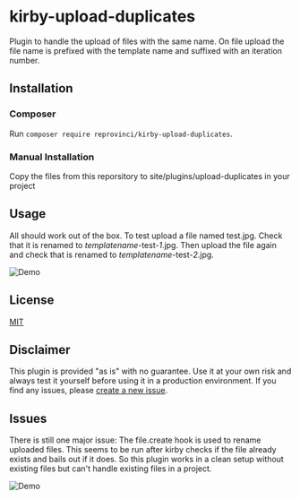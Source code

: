 # kirby-upload-duplicates
Plugin to handle the upload of files with the same name. On file upload the file name is prefixed with the template name and suffixed with an iteration number.

## Installation

### Composer
Run `composer require reprovinci/kirby-upload-duplicates`.

### Manual Installation
Copy the files from this reporsitory to site/plugins/upload-duplicates in your project

## Usage
All should work out of the box. To test upload a file named test.jpg. Check that it is renamed to *templatename*-test-*1*.jpg. Then upload the file again and check that is renamed to  *templatename*-test-*2*.jpg.

![Demo](https://github.com/reprovinci/kirby-upload-duplicates/blob/master/assets/kirby-upload-duplicates.gif?raw=true)

## License
[MIT](https://github.com/reprovinci/kirby-upload-duplicates/blob/master/LICENSE.md)

## Disclaimer
This plugin is provided "as is" with no guarantee. Use it at your own risk and always test it yourself before using it in a production environment. If you find any issues, please [create a new issue](https://github.com/reprovinci/kirby-upload-duplicates/issues/new).

## Issues
There is still one major issue: The file.create hook is used to rename uploaded files. This seems to be run after kirby checks if the file already exists and bails out if it does. So this plugin works in a clean setup without existing files but can't handle existing files in a project.

![Demo](https://github.com/reprovinci/kirby-upload-duplicates/blob/master/assets/kirby-upload-duplicates-2.gif?raw=true)